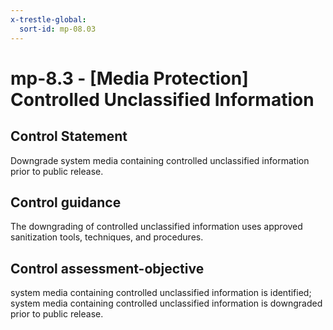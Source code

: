 ```yaml
---
x-trestle-global:
  sort-id: mp-08.03
---
```


# mp-8.3 - \[Media Protection\] Controlled Unclassified Information

## Control Statement

Downgrade system media containing controlled unclassified information prior to public release.

## Control guidance

The downgrading of controlled unclassified information uses approved sanitization tools, techniques, and procedures.

## Control assessment-objective

system media containing controlled unclassified information is identified;
system media containing controlled unclassified information is downgraded prior to public release.
